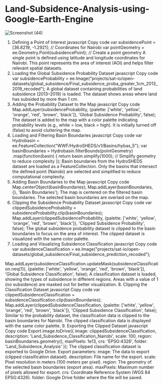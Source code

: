 # Land-Subsidence-Analysis-using-Google-Earth-Engine

![Screenshot (44)](https://github.com/user-attachments/assets/71c1b1e8-4b5f-4408-97d2-becc5273b43a)


1. Defining a Point of Interest
javascript
Copy code
var subsidencePoint = [36.8219, -1.2921]; // Coordinates for Nairobi
var pointGeometry = ee.Geometry.Point(subsidencePoint); // Create a point geometry
A single point is defined using latitude and longitude coordinates for Nairobi.
This point represents the area of interest (AOI) and helps filter relevant spatial datasets.
2. Loading the Global Subsidence Probability Dataset
javascript
Copy code
var subsidenceProbability = ee.Image("projects/sat-io/open-datasets/global_subsidence/Final_subsidence_proba_greater_1cm_2013_2019_recoded");
A global dataset containing probabilities of land subsidence (2013–2019) is loaded.
The dataset shows areas where land has subsided by more than 1 cm.
3. Adding the Probability Dataset to the Map
javascript
Copy code
Map.addLayer(subsidenceProbability, 
  {palette: ['white', 'yellow', 'orange', 'red', 'brown', 'black']}, 
  'Global Subsidence Probability', 
  false);
The dataset is added to the map with a color palette indicating probability levels (e.g., white = low, black = high).
It is initially turned off (false) to avoid cluttering the map.
4. Loading and Filtering Basin Boundaries
javascript
Copy code
var Hydrobasin = ee.FeatureCollection("WWF/HydroSHEDS/v1/Basins/hybas_5");
var basinBoundaries = Hydrobasin.filterBounds(pointGeometry)
  .map(function(basin) {
    return basin.simplify(1000); // Simplify geometry to reduce complexity
  });
Basin boundaries from the HydroSHEDS dataset are loaded as a FeatureCollection.
Only the basins that intersect the defined point (Nairobi) are selected and simplified to reduce computational complexity.
5. Adding Basin Boundaries to the Map
javascript
Copy code
Map.centerObject(basinBoundaries);
Map.addLayer(basinBoundaries, {}, 'Basin Boundaries');
The map is centered on the filtered basin boundaries.
The selected basin boundaries are overlaid on the map.
6. Clipping the Subsidence Probability Dataset
javascript
Copy code
var clippedSubsidenceProbability = subsidenceProbability.clip(basinBoundaries);
Map.addLayer(clippedSubsidenceProbability, 
  {palette: ['white', 'yellow', 'orange', 'red', 'brown', 'black']}, 
  'Clipped Subsidence Probability', 
  false);
The global subsidence probability dataset is clipped to the basin boundaries to focus on the area of interest.
The clipped dataset is visualized with the same color palette.
7. Loading and Visualizing Subsidence Classification
javascript
Copy code
var subsidenceClassification = ee.Image("projects/sat-io/open-datasets/global_subsidence/Final_subsidence_prediction_recoded");

Map.addLayer(subsidenceClassification.updateMask(subsidenceClassification.neq(1)), 
  {palette: ['white', 'yellow', 'orange', 'red', 'brown', 'black']}, 
  'Global Subsidence Classification', 
  false);
A classification dataset is loaded, showing the types of subsidence in different regions.
Areas with a value of 1 (no subsidence) are masked out for better visualization.
8. Clipping the Classification Dataset
javascript
Copy code
var clippedSubsidenceClassification = subsidenceClassification.clip(basinBoundaries);
Map.addLayer(clippedSubsidenceClassification, 
  {palette: ['white', 'yellow', 'orange', 'red', 'brown', 'black']}, 
  'Clipped Subsidence Classification', 
  false);
Similar to the probability dataset, the classification data is clipped to the basin boundaries for Nairobi.
The clipped classification data is displayed with the same color palette.
9. Exporting the Clipped Dataset
javascript
Copy code
Export.image.toDrive({
  image: clippedSubsidenceClassification,
  description: 'Land_Subsidence_Classification_Nairobi',
  scale: 100,
  region: basinBoundaries.geometry(),
  maxPixels: 1e13,
  crs: 'EPSG:4326',
  folder: 'Land_Subsidence_Analysis'
});
The clipped classification dataset is exported to Google Drive.
Export parameters:
image: The data to export (clipped classification dataset).
description: File name for the export.
scale: Pixel resolution in meters (100 meters per pixel).
region: The geometry of the selected basin boundaries (export area).
maxPixels: Maximum number of pixels allowed for export.
crs: Coordinate Reference System (WGS 84 EPSG:4326).
folder: Google Drive folder where the file will be saved.
